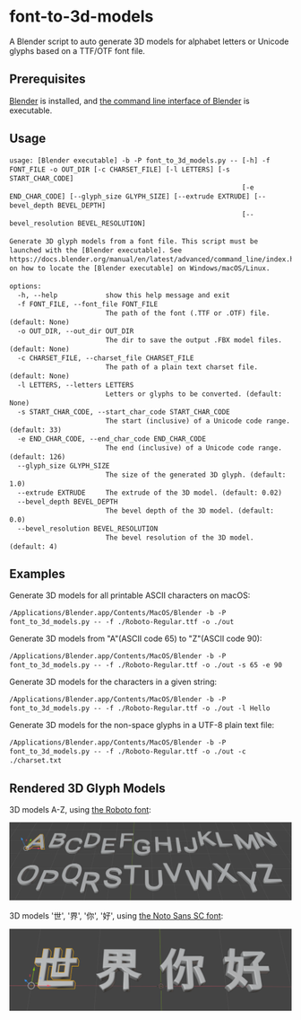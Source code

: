 # font-to-3d-models

A Blender script to auto generate 3D models for alphabet letters or Unicode
glyphs based on a TTF/OTF font file.

## Prerequisites

[Blender](https://www.blender.org/) is installed, and [the command line
interface of
Blender](https://docs.blender.org/manual/en/latest/advanced/command_line/index.html)
is executable.

## Usage

```shell
usage: [Blender executable] -b -P font_to_3d_models.py -- [-h] -f FONT_FILE -o OUT_DIR [-c CHARSET_FILE] [-l LETTERS] [-s START_CHAR_CODE]
                                                          [-e END_CHAR_CODE] [--glyph_size GLYPH_SIZE] [--extrude EXTRUDE] [--bevel_depth BEVEL_DEPTH]
                                                          [--bevel_resolution BEVEL_RESOLUTION]

Generate 3D glyph models from a font file. This script must be launched with the [Blender executable]. See
https://docs.blender.org/manual/en/latest/advanced/command_line/index.html on how to locate the [Blender executable] on Windows/macOS/Linux.

options:
  -h, --help            show this help message and exit
  -f FONT_FILE, --font_file FONT_FILE
                        The path of the font (.TTF or .OTF) file. (default: None)
  -o OUT_DIR, --out_dir OUT_DIR
                        The dir to save the output .FBX model files. (default: None)
  -c CHARSET_FILE, --charset_file CHARSET_FILE
                        The path of a plain text charset file. (default: None)
  -l LETTERS, --letters LETTERS
                        Letters or glyphs to be converted. (default: None)
  -s START_CHAR_CODE, --start_char_code START_CHAR_CODE
                        The start (inclusive) of a Unicode code range. (default: 33)
  -e END_CHAR_CODE, --end_char_code END_CHAR_CODE
                        The end (inclusive) of a Unicode code range. (default: 126)
  --glyph_size GLYPH_SIZE
                        The size of the generated 3D glyph. (default: 1.0)
  --extrude EXTRUDE     The extrude of the 3D model. (default: 0.02)
  --bevel_depth BEVEL_DEPTH
                        The bevel depth of the 3D model. (default: 0.0)
  --bevel_resolution BEVEL_RESOLUTION
                        The bevel resolution of the 3D model. (default: 4)
```

## Examples

Generate 3D models for all printable ASCII characters on macOS:

```shell
/Applications/Blender.app/Contents/MacOS/Blender -b -P font_to_3d_models.py -- -f ./Roboto-Regular.ttf -o ./out
```

Generate 3D models from "A"(ASCII code 65) to "Z"(ASCII code 90):

```shell
/Applications/Blender.app/Contents/MacOS/Blender -b -P font_to_3d_models.py -- -f ./Roboto-Regular.ttf -o ./out -s 65 -e 90
```

Generate 3D models for the characters in a given string:

```shell
/Applications/Blender.app/Contents/MacOS/Blender -b -P font_to_3d_models.py -- -f ./Roboto-Regular.ttf -o ./out -l Hello
```

Generate 3D models for the non-space glyphs in a UTF-8 plain text file:

```shell
/Applications/Blender.app/Contents/MacOS/Blender -b -P font_to_3d_models.py -- -f ./Roboto-Regular.ttf -o ./out -c ./charset.txt
```

## Rendered 3D Glyph Models

3D models A-Z, using [the Roboto font](https://fonts.google.com/specimen/Roboto):

![1.png](images/1.png)

3D models '世', '界', '你', '好', using [the Noto Sans SC font](https://fonts.google.com/specimen/Noto+Sans+SC):

![2.png](images/2.png)
